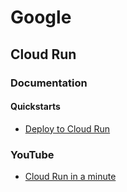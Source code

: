 # Google

## Cloud Run

### Documentation

#### Quickstarts

* [Deploy to Cloud Run](https://cloud.google.com/run/docs/quickstarts/deploy-container)

### YouTube

* [Cloud Run in a minute](https://www.youtube.com/watch?v=AL2rAmWFZjM)
